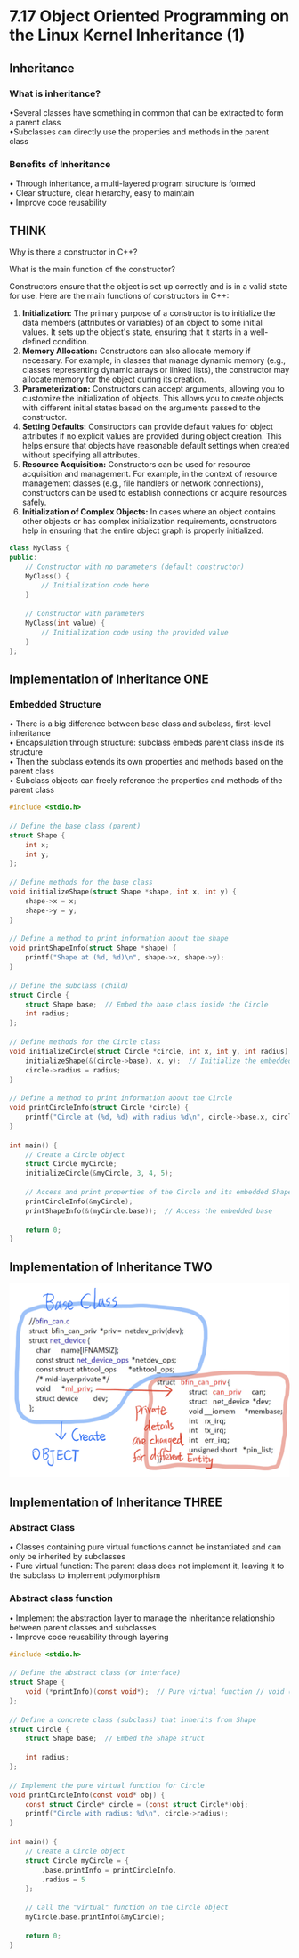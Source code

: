 # 7.17 Object Oriented Programming on the Linux Kernel Inheritance (1)



## Inheritance

### What is inheritance?

•Several classes have something in common that can be extracted to form a parent class  
•Subclasses can directly use the properties and methods in the parent class

### Benefits of Inheritance

• Through inheritance, a multi-layered program structure is formed  
• Clear structure, clear hierarchy, easy to maintain  
• Improve code reusability  

## THINK

Why is there a constructor in C++?

What is the main function of the constructor?

 Constructors ensure that the object is set up correctly and is in a valid state for use. Here are the main functions of constructors in C++:

1. **Initialization:** The primary purpose of a constructor is to initialize the data members (attributes or variables) of an object to some initial values. It sets up the object's state, ensuring that it starts in a well-defined condition.
2. **Memory Allocation:** Constructors can also allocate memory if necessary. For example, in classes that manage dynamic memory (e.g., classes representing dynamic arrays or linked lists), the constructor may allocate memory for the object during its creation.
3. **Parameterization:** Constructors can accept arguments, allowing you to customize the initialization of objects. This allows you to create objects with different initial states based on the arguments passed to the constructor.
4. **Setting Defaults:** Constructors can provide default values for object attributes if no explicit values are provided during object creation. This helps ensure that objects have reasonable default settings when created without specifying all attributes.
5. **Resource Acquisition:** Constructors can be used for resource acquisition and management. For example, in the context of resource management classes (e.g., file handlers or network connections), constructors can be used to establish connections or acquire resources safely.
6. **Initialization of Complex Objects:** In cases where an object contains other objects or has complex initialization requirements, constructors help in ensuring that the entire object graph is properly initialized.

```cpp
class MyClass {
public:
    // Constructor with no parameters (default constructor)
    MyClass() {
        // Initialization code here
    }

    // Constructor with parameters
    MyClass(int value) {
        // Initialization code using the provided value
    }
};
```

## Implementation of Inheritance ONE

### Embedded Structure

• There is a big difference between base class and subclass, first-level inheritance  
• Encapsulation through structure: subclass embeds parent class inside its structure  
• Then the subclass extends its own properties and methods based on the parent class  
• Subclass objects can freely reference the properties and methods of the parent class  

```c
#include <stdio.h>

// Define the base class (parent)
struct Shape {
    int x;
    int y;
};

// Define methods for the base class
void initializeShape(struct Shape *shape, int x, int y) {
    shape->x = x;
    shape->y = y;
}

// Define a method to print information about the shape
void printShapeInfo(struct Shape *shape) {
    printf("Shape at (%d, %d)\n", shape->x, shape->y);
}

// Define the subclass (child)
struct Circle {
    struct Shape base;  // Embed the base class inside the Circle
    int radius;
};

// Define methods for the Circle class
void initializeCircle(struct Circle *circle, int x, int y, int radius) {
    initializeShape(&(circle->base), x, y);  // Initialize the embedded base
    circle->radius = radius;
}

// Define a method to print information about the Circle
void printCircleInfo(struct Circle *circle) {
    printf("Circle at (%d, %d) with radius %d\n", circle->base.x, circle->base.y, circle->radius);
}

int main() {
    // Create a Circle object
    struct Circle myCircle;
    initializeCircle(&myCircle, 3, 4, 5);

    // Access and print properties of the Circle and its embedded Shape
    printCircleInfo(&myCircle);
    printShapeInfo(&(myCircle.base));  // Access the embedded base

    return 0;
}
```

## Implementation of Inheritance TWO

![01](https://github.com/knightsummon/02-Computer-underlying-programming-and-system-optimization/blob/main/07%20Embedded%20Data%20Structures%20and%20Linux%20Kernel%20Object%20Orientation/7.17%20Object%20Oriented%20Programming%20on%20the%20Linux%20Kernel%20Inheritance%20(1).assets/01.jpg)

## Implementation of Inheritance THREE

### Abstract Class

• Classes containing pure virtual functions cannot be instantiated and can only be inherited by subclasses  
• Pure virtual function: The parent class does not implement it, leaving it to the subclass to implement polymorphism

### Abstract class function

• Implement the abstraction layer to manage the inheritance relationship between parent classes and subclasses  
• Improve code reusability through layering

```c
#include <stdio.h>

// Define the abstract class (or interface)
struct Shape {
    void (*printInfo)(const void*);  // Pure virtual function // void (*printInfo)(const void*); is a declaration that defines a function pointer named printInfo, which points to a function that takes a single argument of type const void* and returns nothing (void).
};

// Define a concrete class (subclass) that inherits from Shape
struct Circle {
    struct Shape base;  // Embed the Shape struct

    int radius;
};

// Implement the pure virtual function for Circle
void printCircleInfo(const void* obj) {
    const struct Circle* circle = (const struct Circle*)obj;
    printf("Circle with radius: %d\n", circle->radius);
}

int main() {
    // Create a Circle object
    struct Circle myCircle = {
        .base.printInfo = printCircleInfo,
        .radius = 5
    };

    // Call the "virtual" function on the Circle object
    myCircle.base.printInfo(&myCircle);

    return 0;
}
```

